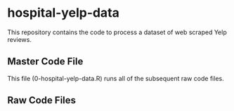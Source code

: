 # hospital-yelp-data

This repository contains the code to process a dataset of web scraped Yelp reviews.

## Master Code File 
This file (0-hospital-yelp-data.R) runs all of the subsequent raw code files.

## Raw Code Files 


